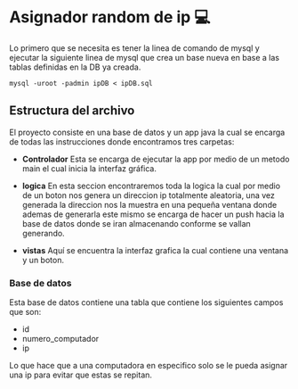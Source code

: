# Asignador random de ip :computer:

Lo primero que se necesita es tener la linea de comando de mysql y ejecutar la siguiente linea de mysql que crea un base nueva en base a las tablas definidas en la DB ya creada.

```
mysql -uroot -padmin ipDB < ipDB.sql
```

## Estructura del archivo

El proyecto consiste en una base de datos y un app java la cual se encarga de todas las instrucciones donde encontramos tres carpetas:


* **Controlador**
Esta se encarga de ejecutar la app por medio de un metodo main el cual inicia la interfaz gráfica.

* **logica**
En esta seccion encontraremos toda la logica la cual por medio de un boton nos genera un direccion ip totalmente aleatoria, una vez generada la direccion nos la muestra en una pequeña ventana donde ademas de generarla este mismo se encarga de hacer un push hacia la base de datos donde se iran almacenando conforme se vallan generando.

* **vistas**
Aquí se encuentra la interfaz grafica la cual contiene una ventana y un boton.


### Base de datos

Esta base de datos contiene una tabla que contiene los siguientes campos que son:

* id
* numero_computador
* ip


Lo que hace que a una computadora en especifico solo se le pueda asignar una ip para evitar que estas se repitan.



